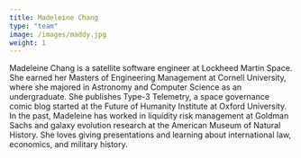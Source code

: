 ```yaml
---
title: Madeleine Chang
type: "team"
image: /images/maddy.jpg
weight: 1
---
```


Madeleine Chang is a satellite software engineer at Lockheed Martin Space. She earned her Masters of Engineering Management at Cornell University, where she majored in Astronomy and Computer Science as an undergraduate. She publishes Type-3 Telemetry, a space governance comic blog started at the Future of Humanity Institute at Oxford University. In the past, Madeleine has worked in liquidity risk management at Goldman Sachs and galaxy evolution research at the American Museum of Natural History. She loves giving presentations and learning about international law, economics, and military history.
